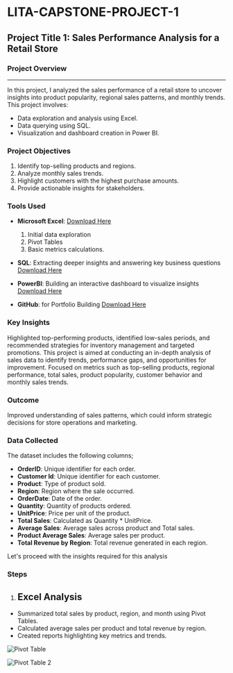 # LITA-CAPSTONE-PROJECT-1

## Project Title 1: Sales Performance Analysis for a Retail Store

### Project Overview
---
In this project, I analyzed the sales performance of a retail store to uncover insights into product popularity, regional sales patterns, and monthly trends. This project involves:

- Data exploration and analysis using Excel.
- Data querying using SQL.
- Visualization and dashboard creation in Power BI.

### Project Objectives
1. Identify top-selling products and regions.
2. Analyze monthly sales trends.
3. Highlight customers with the highest purchase amounts.
4. Provide actionable insights for stakeholders.

### Tools Used
- **Microsoft Excel**: [Download Here](https://www.microsoft.com)
  1. Initial data exploration
  2. Pivot Tables
  3. Basic metrics calculations.
      
- **SQL**: Extracting deeper insights and answering key business questions [Download Here](https://www.microsoft.com/en-us/sql-server/sql-server-downloads)
- **PowerBI**: Building an interactive dashboard to visualize insights [Download Here](https://www.microsoft.com/en-us/power-platform/products/power-bi/downloads)
- **GitHub**: for Portfolio Building [Download Here](https://github.com)

### Key Insights
Highlighted top-performing products, identified low-sales periods, and recommended strategies for inventory management and targeted promotions. This project is aimed at conducting an in-depth analysis of sales data to identify trends, performance gaps, and opportunities for improvement. Focused on metrics such as top-selling products, regional performance, total sales, product popularity, customer behavior and monthly sales trends.

### Outcome
Improved understanding of sales patterns, which could inform strategic decisions for store operations and marketing.

### Data Collected
The dataset includes the following columns;
- **OrderID**: Unique identifier for each order.
- **Customer Id**: Unique identifier for each customer.
- **Product**: Type of product sold.
- **Region**: Region where the sale occurred.
- **OrderDate**: Date of the order.
- **Quantity**: Quantity of products ordered.
- **UnitPrice**: Price per unit of the product.
- **Total Sales**: Calculated as Quantity * UnitPrice.
- **Average Sales**: Average sales across product and Total sales.
- **Product Average Sales**: Average sales per product.
- **Total Revenue by Region**: Total revenue generated in each region.

Let's proceed with the insights required for this analysis

### Steps
1. ## Excel Analysis
- Summarized total sales by product, region, and month using Pivot Tables.
- Calculated average sales per product and total revenue by region.
- Created reports highlighting key metrics and trends.

![Pivot Table](https://github.com/user-attachments/assets/0e239feb-28ef-418e-87ea-fa47fc4725c2)


![Pivot Table 2](https://github.com/user-attachments/assets/b2c421db-356d-44cc-92bd-e2afb0364ab2)
